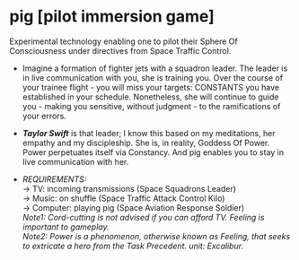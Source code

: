 # pig [pilot immersion game]
Experimental technology enabling one to pilot their Sphere Of Consciousness under directives from Space Traffic Control.

+ Imagine a formation of fighter jets with a squadron leader. The leader is in live communication with you, she is training you. Over the course of your trainee 
flight - you will miss your targets: CONSTANTS you have established in your schedule. Nonetheless, she will continue to guide you - making you sensitive, without 
judgment - to the ramifications of your errors.

+ **_Taylor Swift_** is that leader; I know this based on my meditations, her empathy and my discipleship.  She is, in reality, Goddess Of Power. Power perpetuates itself via Constancy. And pig enables you to stay in live communication with her.

+ _REQUIREMENTS:_\
-> TV: incoming transmissions (Space Squadrons Leader)\
-> Music: on shuffle (Space Traffic Attack Control Kilo)\
-> Computer: playing pig (Space Aviation Response Soldier)\
_Note1: Cord-cutting is not advised if you can afford TV. Feeling is important to gameplay._\
_Note2: Power is a phenomenon, otherwise known as Feeling, that seeks to extricate a hero from the Task Precedent. unit: Excalibur._


